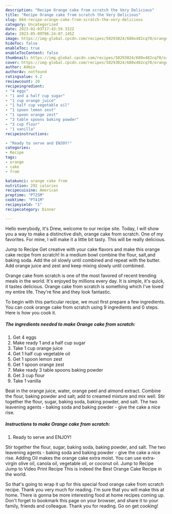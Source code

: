 ```yaml
---
description: "Recipe Orange cake from scratch the Very Delicious"
title: "Recipe Orange cake from scratch the Very Delicious"
slug: 664-recipe-orange-cake-from-scratch-the-very-delicious
category: Uncategorized
date: 2023-02-03T17:43:59.332Z
date: 2023-05-09T06:24:07.145Z
image: https://img-global.cpcdn.com/recipes/50293024/680x482cq70/orange-cake-from-scratch-recipe-main-photo.jpg
hideToc: false
enableToc: true
enableTocContent: false
thumbnail: https://img-global.cpcdn.com/recipes/50293024/680x482cq70/orange-cake-from-scratch-recipe-main-photo.jpg
cover: https://img-global.cpcdn.com/recipes/50293024/680x482cq70/orange-cake-from-scratch-recipe-main-photo.jpg
author: Admin
authorAv: notfound
ratingvalue: 4.2
reviewcount: 20
recipeingredient:
- "4 eggs"
- "1 and a half cup sugar"
- "1 cup orange juice"
- "1 half cup vegetable oil"
- "1 spoon lemon zest"
- "1 spoon orange zest"
- "3 table spoons baking powder"
- "3 cup flour"
- "1 vanilla"
recipeinstructions:

- "Ready to serve and ENJOY!"
categories:
- Recipe
tags:
- orange
- cake
- from

katakunci: orange cake from 
nutrition: 292 calories
recipecuisine: American
preptime: "PT25M"
cooktime: "PT41M"
recipeyield: "1"
recipecategory: Dinner

---
```



Hello everybody, it's Drew, welcome to our recipe site. Today, I will show you a way to make a distinctive dish, orange cake from scratch. One of my favorites. For mine, I will make it a little bit tasty. This will be really delicious.

Jump to Recipe Get creative with your cake flavors and make this orange cake recipe from scratch! In a medium bowl combine the flour, salt,and baking soda. Add the oil slowly until combined and repeat with the butter. Add orange juice and zest and keep mixing slowly until combined.

Orange cake from scratch is one of the most favored of recent trending meals in the world. It's enjoyed by millions every day. It is simple, it's quick, it tastes delicious. Orange cake from scratch is something which I've loved my entire life. They're fine and they look fantastic.


To begin with this particular recipe, we must first prepare a few ingredients. You can cook orange cake from scratch using 9 ingredients and 0 steps. Here is how you cook it.

<!--inarticleads1-->

##### The ingredients needed to make Orange cake from scratch:

1. Get 4 eggs
1. Make ready 1 and a half cup sugar
1. Take 1 cup orange juice
1. Get 1 half cup vegetable oil
1. Get 1 spoon lemon zest
1. Get 1 spoon orange zest
1. Make ready 3 table spoons baking powder
1. Get 3 cup flour
1. Take 1 vanilla


Beat in the orange juice, water, orange peel and almond extract. Combine the flour, baking powder and salt; add to creamed mixture and mix well. Stir together the flour, sugar, baking soda, baking powder, and salt. The two leavening agents - baking soda and baking powder - give the cake a nice rise. 

<!--inarticleads2-->

##### Instructions to make Orange cake from scratch:


1. Ready to serve and ENJOY!

Stir together the flour, sugar, baking soda, baking powder, and salt. The two leavening agents - baking soda and baking powder - give the cake a nice rise. Adding Oil makes the orange cake extra moist. You can use extra-virgin olive oil, canola oil, vegetable oil, or coconut oil. Jump to Recipe Jump to Video Print Recipe This is indeed the Best Orange Cake Recipe in the world. 

So that's going to wrap it up for this special food orange cake from scratch recipe. Thank you very much for reading. I'm sure that you will make this at home. There is gonna be more interesting food at home recipes coming up. Don't forget to bookmark this page on your browser, and share it to your family, friends and colleague. Thank you for reading. Go on get cooking!
